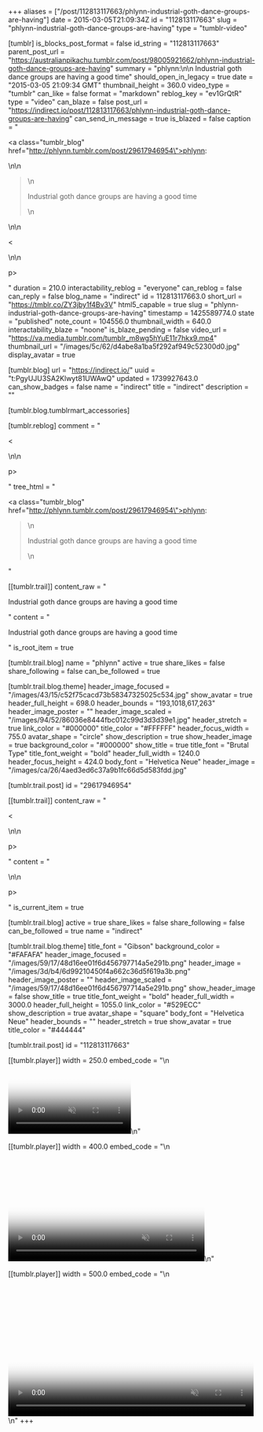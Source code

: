 +++
aliases = ["/post/112813117663/phlynn-industrial-goth-dance-groups-are-having"]
date = 2015-03-05T21:09:34Z
id = "112813117663"
slug = "phlynn-industrial-goth-dance-groups-are-having"
type = "tumblr-video"

[tumblr]
is_blocks_post_format = false
id_string = "112813117663"
parent_post_url = "https://australianpikachu.tumblr.com/post/98005921662/phlynn-industrial-goth-dance-groups-are-having"
summary = "phlynn:\n\n Industrial goth dance groups are having a good time"
should_open_in_legacy = true
date = "2015-03-05 21:09:34 GMT"
thumbnail_height = 360.0
video_type = "tumblr"
can_like = false
format = "markdown"
reblog_key = "ev1GrQtR"
type = "video"
can_blaze = false
post_url = "https://indirect.io/post/112813117663/phlynn-industrial-goth-dance-groups-are-having"
can_send_in_message = true
is_blazed = false
caption = "<p><a class=\"tumblr_blog\" href=\"http://phlynn.tumblr.com/post/29617946954\">phlynn</a>:</p>\n\n<blockquote>\n<p>Industrial goth dance groups are having a good time</p>\n</blockquote>\n\n<p>&lt;</p>\n\n<p>p&gt;</p>"
duration = 210.0
interactability_reblog = "everyone"
can_reblog = false
can_reply = false
blog_name = "indirect"
id = 112813117663.0
short_url = "https://tmblr.co/ZY3jby1f4Bv3V"
html5_capable = true
slug = "phlynn-industrial-goth-dance-groups-are-having"
timestamp = 1425589774.0
state = "published"
note_count = 104556.0
thumbnail_width = 640.0
interactability_blaze = "noone"
is_blaze_pending = false
video_url = "https://va.media.tumblr.com/tumblr_m8wg5hYuE11r7hkx9.mp4"
thumbnail_url = "/images/5c/62/d4abe8a1ba5f292af949c52300d0.jpg"
display_avatar = true

[tumblr.blog]
url = "https://indirect.io/"
uuid = "t:PgyUJU3SA2Klwyt81UWAwQ"
updated = 1739927643.0
can_show_badges = false
name = "indirect"
title = "indirect"
description = ""

[tumblr.blog.tumblrmart_accessories]

[tumblr.reblog]
comment = "<p><</p>\n\n<p>p></p>"
tree_html = "<p><a class=\"tumblr_blog\" href=\"http://phlynn.tumblr.com/post/29617946954\">phlynn</a>:</p><blockquote>\n<p>Industrial goth dance groups are having a good time</p>\n</blockquote>"

[[tumblr.trail]]
content_raw = "<p>Industrial goth dance groups are having a good time</p>"
content = "<p>Industrial goth dance groups are having a good time</p>"
is_root_item = true

[tumblr.trail.blog]
name = "phlynn"
active = true
share_likes = false
share_following = false
can_be_followed = true

[tumblr.trail.blog.theme]
header_image_focused = "/images/43/15/c52f75cacd73b58347325025c534.jpg"
show_avatar = true
header_full_height = 698.0
header_bounds = "193,1018,617,263"
header_image_poster = ""
header_image_scaled = "/images/94/52/86036e8444fbc012c99d3d3d39e1.jpg"
header_stretch = true
link_color = "#000000"
title_color = "#FFFFFF"
header_focus_width = 755.0
avatar_shape = "circle"
show_description = true
show_header_image = true
background_color = "#000000"
show_title = true
title_font = "Brutal Type"
title_font_weight = "bold"
header_full_width = 1240.0
header_focus_height = 424.0
body_font = "Helvetica Neue"
header_image = "/images/ca/26/4aed3ed6c37a9b1fc66d5d583fdd.jpg"

[tumblr.trail.post]
id = "29617946954"

[[tumblr.trail]]
content_raw = "<p><</p>\n\n<p>p></p>"
content = "<p>\n\n</p><p>p&gt;</p>"
is_current_item = true

[tumblr.trail.blog]
active = true
share_likes = false
share_following = false
can_be_followed = true
name = "indirect"

[tumblr.trail.blog.theme]
title_font = "Gibson"
background_color = "#FAFAFA"
header_image_focused = "/images/59/17/48d16ee01f6d456797714a5e291b.png"
header_image = "/images/3d/b4/6d99210450f4a662c36d5f619a3b.png"
header_image_poster = ""
header_image_scaled = "/images/59/17/48d16ee01f6d456797714a5e291b.png"
show_header_image = false
show_title = true
title_font_weight = "bold"
header_full_width = 3000.0
header_full_height = 1055.0
link_color = "#529ECC"
show_description = true
avatar_shape = "square"
body_font = "Helvetica Neue"
header_bounds = ""
header_stretch = true
show_avatar = true
title_color = "#444444"

[tumblr.trail.post]
id = "112813117663"

[[tumblr.player]]
width = 250.0
embed_code = "\n<video  id='embed-67b55e844ecac220650386' class='crt-video crt-skin-default' width='250' height='141' poster='/images/5c/62/d4abe8a1ba5f292af949c52300d0.jpg' preload='none' muted data-crt-video data-crt-options='{\"autoheight\":null,\"duration\":\"210\",\"hdUrl\":false,\"filmstrip\":false}' crossOrigin='anonymous' controls>\n    <source src=\"https://va.media.tumblr.com/tumblr_m8wg5hYuE11r7hkx9.mp4\" type=\"video/mp4\">\n</video>\n"

[[tumblr.player]]
width = 400.0
embed_code = "\n<video  id='embed-67b55e844ecac220650386' class='crt-video crt-skin-default' width='400' height='225' poster='/images/5c/62/d4abe8a1ba5f292af949c52300d0.jpg' preload='none' muted data-crt-video data-crt-options='{\"autoheight\":null,\"duration\":\"210\",\"hdUrl\":false,\"filmstrip\":false}' crossOrigin='anonymous' controls>\n    <source src=\"https://va.media.tumblr.com/tumblr_m8wg5hYuE11r7hkx9.mp4\" type=\"video/mp4\">\n</video>\n"

[[tumblr.player]]
width = 500.0
embed_code = "\n<video  id='embed-67b55e844ecac220650386' class='crt-video crt-skin-default' width='500' height='281' poster='/images/5c/62/d4abe8a1ba5f292af949c52300d0.jpg' preload='none' muted data-crt-video data-crt-options='{\"autoheight\":null,\"duration\":\"210\",\"hdUrl\":false,\"filmstrip\":false}' crossOrigin='anonymous' controls>\n    <source src=\"https://va.media.tumblr.com/tumblr_m8wg5hYuE11r7hkx9.mp4\" type=\"video/mp4\">\n</video>\n"
+++
